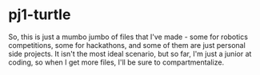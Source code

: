 # pj1-turtle
So, this is just a mumbo jumbo of files that I've made - some for robotics competitions, some for hackathons, and some of them 
are just personal side projects. It isn't the most ideal scenario, but so far, I'm just a junior at coding, so when I get more
files, I'll be sure to compartmentalize.
